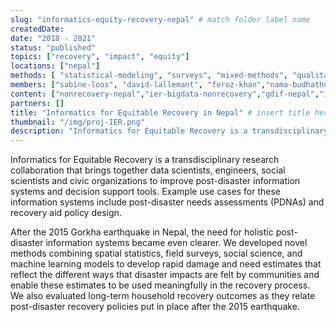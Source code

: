 ```yaml
---
slug: "informatics-equity-recovery-nepal" # match folder label name
createdDate:
date: "2018 - 2021"
status: "published"
topics: ["recovery", "impact", "equity"]
locations: ["nepal"]
methods: [ "statistical-modeling", "surveys", "mixed-methods", "qualitative-methods"]
members: ["sabine-loos", "david-lallemant", "feroz-khan","nama-budhathoki", "jamie-mccaughey", "ritika-singh", "robert-banick"] # insert your slug here, e.g., "sabine-loos"
content: ["nonrecovery-nepal","ier-bigdata-nonrecovery","gdif-nepal","ier-nepal", "nhrm-converge", "usgs-esc", "ier-report", "afterquake-nepal", "Geo4Dev"]
partners: []
title: "Informatics for Equitable Recovery in Nepal" # insert title here
thumbnail: "/img/proj-IER.png"
description: "Informatics for Equitable Recovery is a transdisciplinary research collaboration that brings together data scientists, engineers, social scientists, and civic organizations to improve post-disaster information systems and decision support tools. " # insert a one sentence description here
---
```


Informatics for Equitable Recovery is a transdisciplinary research collaboration that brings together data scientists, engineers, social scientists and civic organizations to improve post-disaster information systems and decision support tools. Example use cases for these information systems include post-disaster needs assessments (PDNAs) and recovery aid policy design.

After the 2015 Gorkha earthquake in Nepal, the need for holistic post-disaster information systems became even clearer. We developed novel methods combining spatial statistics, field surveys, social science, and machine learning models to develop rapid damage and need estimates that reflect the different ways that disaster impacts are felt by communities and enable these estimates to be used meaningfully in the recovery process. We also evaluated long-term household recovery outcomes as they relate post-disaster recovery policies put in place after the 2015 earthquake.